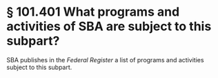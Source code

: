 # § 101.401   What programs and activities of SBA are subject to this subpart?

SBA publishes in the _Federal Register_ a list of programs and activities subject to this subpart. 




